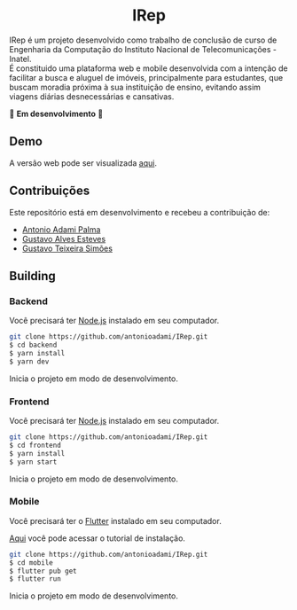 <h1 align="center">
  IRep
</h1>

IRep é um projeto desenvolvido como trabalho de conclusão de curso de Engenharia da Computação do Instituto Nacional de Telecomunicações - Inatel.<br/>
É constituido uma plataforma web e mobile desenvolvida com a intenção de facilitar a busca e aluguel de imóveis, principalmente para estudantes,
que buscam moradia próxima à sua instituição de ensino, evitando assim viagens diárias desnecessárias e cansativas.

🚧 **Em desenvolvimento** 🚧

## Demo

A versão web pode ser visualizada [aqui](https://irep.vercel.app).

## Contribuições

Este repositório está em desenvolvimento e recebeu a contribuição de:
- [Antonio Adami Palma](https://github.com/antonioadami)
- [Gustavo Alves Esteves](https://github.com/gustavoaesteves)
- [Gustavo Teixeira Simões](https://github.com/gustavosimoes)

## Building

### Backend

Você precisará ter [Node.js](https://nodejs.org) instalado em seu computador.

```bash
git clone https://github.com/antonioadami/IRep.git
$ cd backend
$ yarn install
$ yarn dev
```

Inicia o projeto em modo de desenvolvimento.<br/>

### Frontend

Você precisará ter [Node.js](https://nodejs.org) instalado em seu computador.

```bash
git clone https://github.com/antonioadami/IRep.git
$ cd frontend
$ yarn install
$ yarn start
```

Inicia o projeto em modo de desenvolvimento.<br/>

### Mobile

Você precisará ter o [Flutter](https://docs.flutter.dev/) instalado em seu computador.

[Aqui](https://docs.flutter.dev/get-started/install) você pode acessar o tutorial de instalação.

```bash
git clone https://github.com/antonioadami/IRep.git
$ cd mobile
$ flutter pub get
$ flutter run
```

Inicia o projeto em modo de desenvolvimento.<br/>